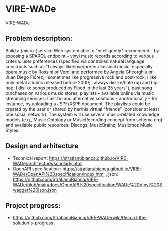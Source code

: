 # VIRE-WADe
VIRE-WADe

## Problem description:
Build a (micro-)service Web system able to "intelligently" recommend – by exposing a SPARQL endpoint – vinyl music records according to various criteria: user preferences (specified via controlled natural language constructs such as "I always like/love/prefer classical music, especially opera music by Rossini or Verdi and performed by Angela Gheorghiu or Juan Diego Flórez; I sometimes like progressive rock and post-rock; I like only metal albums released before 2000; I always dislike/hate rap and hip-hop; I dislike songs produced by Flood in the last 25 years"), past song purchases on various music stores, playlists – available online via music streaming services: Last.fm and alternative solutions – and/or locally – for instance, by uploading a JSPF/XSPF document. The playlists could be created by the user or shared by her/his virtual "friends" (consider at least one social network). The system will use several music-related knowledge models (e.g., Music Ontology or MusicRecording concept from schema.org) and available public resources: Discogs, MusicBrainz, Musicmoz Music Styles.

## Design and arhitecture

* Technical report: https://stratianubianca.github.io/VIRE-WADe/architecture/scholarly.html
* OpenAPI specification : https://stratianubianca.github.io/VIRE-WADe/OpenAPI%20specification/index.html , json: https://github.com/StratianuBianca/VIRE-WADe/blob/main/docs/OpenAPI%20specification/WADe%20Vinyl%20Swagger%20json.json

## Project progress: 

* https://github.com/StratianuBianca/VIRE-WADe/wiki/Record-the-solution's-progress